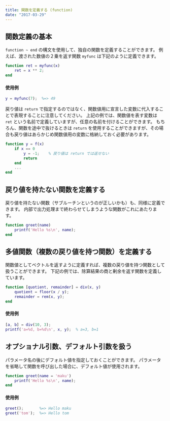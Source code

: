 ```yaml
---
title: 関数を定義する (function)
date: "2017-03-29"
---
```


関数定義の基本
----

`function ~ end` の構文を使用して、独自の関数を定義することができます。
例えば、渡された数値の２乗を返す関数 `myfunc` は下記のように定義できます。

~~~ matlab
function ret = myfunc(x)
    ret = x ** 2;
end
~~~

#### 使用例

~~~ matlab
y = myfunc(7);  %=> 49
~~~

戻り値は `return` で指定するのではなく、関数値用に宣言した変数に代入することで表現することに注意してください。
上記の例では、関数値を表す変数は `ret` という名前で定義していますが、任意の名前を付けることができます。
もちろん、関数を途中で抜けるときは `return` を使用することができますが、その場合も戻り値はあらかじめ関数値用の変数に格納しておく必要があります。

~~~ matlab
function y = f(x)
    if x == 0
        y = -1;    % 戻り値は return では返せない
        return
    end
    ...
end
~~~


戻り値を持たない関数を定義する
----

戻り値を持たない関数（サブルーチンというのが正しいかも）も、同様に定義できます。
内部で出力処理まで終わらせてしまうような関数がこれにあたります。

~~~ matlab
function greet(name)
    printf('Hello %s\n', name);
end
~~~


多値関数（複数の戻り値を持つ関数）を定義する
----

関数値としてベクトルを返すように定義すれば、複数の戻り値を持つ関数として扱うことができます。
下記の例では、除算結果の商と剰余を返す関数を定義しています。

~~~ matlab
function [quotient, remainder] = div(x, y)
    quotient = floor(x / y);
    remainder = rem(x, y);
end
~~~

#### 使用例

~~~ matlab
[a, b] = div(10, 3);
printf('a=%d, b=%d\n', x, y);  % a=3, b=1
~~~


オプショナル引数、デフォルト引数を扱う
----

パラメータ名の後にデフォルト値を指定しておくことができます。
パラメータを省略して関数を呼び出した場合に、デフォルト値が使用されます。

~~~ matlab
function greet(name = 'maku')
    printf('Hello %s\n', name);
end
~~~

#### 使用例

~~~ matlab
greet();       %=> Hello maku
greet('tom');  %=> Hello tom
~~~

